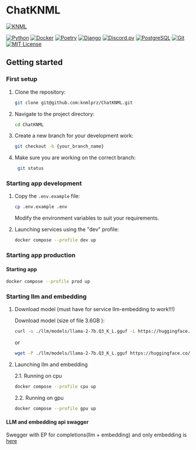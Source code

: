 # ChatKNML

[![KNML](https://i.imgur.com/GLpXodx.png)](https://knml.edu.pl/)

[![Python](https://img.shields.io/badge/Python-3.11%2B-blue)](https://www.python.org/)
[![Docker](https://img.shields.io/badge/Docker-24.0%2B-blue)](https://www.docker.com/)
[![Poetry](https://img.shields.io/badge/Poetry-1.6%2B-blue)](https://python-poetry.org/)
[![Django](https://img.shields.io/badge/Django-3.2%2B-green)](https://www.djangoproject.com/)
[![Discord.py](https://img.shields.io/badge/Discord.py-2.3.2%2B-blue)](https://discordpy.readthedocs.io/en/stable/)
[![PostgreSQL](https://img.shields.io/badge/PostgreSQL-16%2B-blue)](https://www.postgresql.org/)
[![Git](https://img.shields.io/badge/Git-2.40%2B-red)](https://git-scm.com/)
[![MIT License](https://img.shields.io/badge/License-MIT-yellow.svg)](https://opensource.org/licenses/MIT)

## Getting started

### First setup

1. Clone the repository:

    ```sh
    git clone git@github.com:knmlprz/ChatKNML.git
    ```

2. Navigate to the project directory:

    ```sh
    cd ChatKNML
    ```

3. Create a new branch for your development work:

    ```sh
    git checkout -b {your_branch_name}
    ```

4. Make sure you are working on the correct branch:

   ```sh
    git status
    ```

### Starting app development

1. Copy the `.env.example` file:

    ```sh
    cp .env.example .env
    ```

   Modify the environment variables to suit your requirements.

2. Launching services using the "dev" profile:

    ```sh
    docker compose --profile dev up
    ```

### Starting app production

#### Starting app

```sh
docker compose --profile prod up
```

### Starting llm and embedding

1. Download model (must have for service llm-embedding to work!!!)

    Download model (size of file 3.6GB ):

    ```sh
    curl -o ./llm/models/llama-2-7b.Q3_K_L.gguf -L https://huggingface.co/TheBloke/Llama-2-7B-GGUF/resolve/main/llama-2-7b.Q3_K_L.gguf
    ```

    or

    ```sh
    wget -P ./llm/models/llama-2-7b.Q3_K_L.gguf https://huggingface.co/TheBloke/Llama-2-7B-GGUF/resolve/main/llama-2-7b.Q3_K_L.gguf
    ```

2. Launching llm and embedding

    2.1. Running on cpu

    ```sh
    docker compose --profile cpu up
    ```

    2.2. Running on gpu

    ```sh
    docker compose --profile gpu up
    ```

#### LLM and embedding api swagger

Swegger with EP for completions(llm + embedding) and only embedding is [here](http://0.0.0.0:9000/docs)
